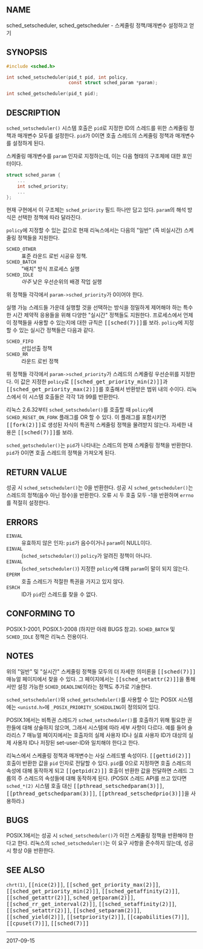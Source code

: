 ## NAME

sched_setscheduler, sched_getscheduler - 스케줄링 정책/매개변수 설정하고 얻기

## SYNOPSIS

```c
#include <sched.h>

int sched_setscheduler(pid_t pid, int policy,
                       const struct sched_param *param);

int sched_getscheduler(pid_t pid);
```

## DESCRIPTION

`sched_setscheduler()` 시스템 호출은 `pid`로 지정한 ID의 스레드를 위한 스케줄링 정책과 매개변수 모두를 설정한다. `pid`가 0이면 호출 스레드의 스케줄링 정책과 매개변수를 설정하게 된다.

스케줄링 매개변수를 `param` 인자로 지정하는데, 이는 다음 형태의 구조체에 대한 포인터이다.

```c
struct sched_param {
    ...
    int sched_priority;
    ...
};
```

현재 구현에서 이 구조체는 `sched_priority` 필드 하나만 담고 있다. `param`의 해석 방식은 선택한 정책에 따라 달라진다.

`policy`에 지정할 수 있는 값으로 현재 리눅스에서는 다음의 "일반" (즉 비실시간) 스케줄링 정책들을 지원한다.

<dl>
<dt><code>SCHED_OTHER</code></dt>
<dd>표준 라운드 로빈 시공유 정책.</dd>
<dt><code>SCHED_BATCH</code></dt>
<dd>"배치" 방식 프로세스 실행</dd>
<dt><code>SCHED_IDLE</code></dt>
<dd><em>아주</em> 낮은 우선순위의 배경 작업 실행</dd>
</dl>

위 정책들 각각에서 `param->sched_priority`가 0이어야 한다.

실행 가능 스레드들 가운데 실행할 것을 선택하는 방식을 정밀하게 제어해야 하는 특수한 시간 제약적 응용들을 위해 다양한 "실시간" 정책들도 지원한다. 프로세스에서 언제 이 정책들을 사용할 수 있는지에 대한 규칙은 <tt>[[sched(7)]]</tt>를 보라. `policy`에 지정할 수 있는 실시간 정책들은 다음과 같다.

<dl>
<dt><code>SCHED_FIFO</code></dt>
<dd>선입선출 정책</dd>
<dt><code>SCHED_RR</code></dt>
<dd>라운드 로빈 정책</dd>
</dl>

위 정책들 각각에서 `param->sched_priority`가 스레드의 스케줄링 우선순위를 지정한다. 이 값은 지정한 `policy`로 <tt>[[sched_get_priority_min(2)]]</tt>과 <tt>[[sched_get_priority_max(2)]]</tt>를 호출해서 반환받은 범위 내의 수이다. 리눅스에서 이 시스템 호출들은 각각 1과 99를 반환한다.

리눅스 2.6.32부터 `sched_setscheduler()`를 호출할 때 `policy`에 `SCHED_RESET_ON_FORK` 플래그를 OR 할 수 있다. 이 플래그를 포함시키면 <tt>[[fork(2)]]</tt>로 생성된 자식이 특권적 스케줄링 정책을 물려받지 않는다. 자세한 내용은 <tt>[[sched(7)]]</tt>를 보라.

`sched_getscheduler()`는 `pid`가 나타내는 스레드의 현재 스케줄링 정책을 반환한다. `pid`가 0이면 호출 스레드의 정책을 가져오게 된다.

## RETURN VALUE

성공 시 `sched_setscheduler()`는 0을 반환한다. 성공 시 `sched_getscheduler()`는 스레드의 정책(음수 아닌 정수)을 반환한다. 오류 시 두 호출 모두 -1을 반환하며 `errno`를 적절히 설정한다.

## ERRORS

<dl>
<dt><code>EINVAL</code></dt>
<dd>유효하지 않은 인자: <code>pid</code>가 음수이거나 <code>param</code>이 NULL이다.</dd>
<dt><code>EINVAL</code></dt>
<dd>(<code>sched_setscheduler()</code>) <code>policy</code>가 알려진 정책이 아니다.</dd>
<dt><code>EINVAL</code></dt>
<dd>(<code>sched_setscheduler()</code>) 지정한 <code>policy</code>에 대해 <code>param</code>이 말이 되지 않는다.</dd>
<dt><code>EPERM</code></dt>
<dd>호출 스레드가 적절한 특권을 가지고 있지 않다.</dd>
<dt><code>ESRCH</code></dt>
<dd>ID가 <code>pid</code>인 스레드를 찾을 수 없다.</dd>
</dl>

## CONFORMING TO

POSIX.1-2001, POSIX.1-2008 (하지만 아래 BUGS 참고). `SCHED_BATCH` 및 `SCHED_IDLE` 정책은 리눅스 전용이다.

## NOTES

위의 "일반" 및 "실시간" 스케줄링 정책들 모두의 더 자세한 의미론을 <tt>[[sched(7)]]</tt> 매뉴얼 페이지에서 찾을 수 있다. 그 페이지에서는 <tt>[[sched_setattr(2)]]</tt>을 통해서만 설정 가능한 `SCHED_DEADLINE`이라는 정책도 추가로 기술한다.

`sched_setscheduler()`와 `sched_getscheduler()`를 사용할 수 있는 POSIX 시스템에는 `<unistd.h>`에 `_POSIX_PRIORITY_SCHEDULING`이 정의되어 있다.

POSIX.1에서는 비특권 스레드가 `sched_setscheduler()`를 호출하기 위해 필요한 권한들에 대해 상술하지 않으며, 그래서 시스템에 따라 세부 사항이 다르다. 예를 들어 솔라리스 7 매뉴얼 페이지에서는 호출자의 실제 사용자 ID나 실효 사용자 ID가 대상의 실제 사용자 ID나 저장된 set-user-ID와 일치해야 한다고 한다.

리눅스에서 스케줄링 정책과 매개변수는 사실 스레드별 속성이다. <tt>[[gettid(2)]]</tt> 호출이 반환한 값을 `pid` 인자로 전달할 수 있다. `pid`를 0으로 지정하면 호출 스레드의 속성에 대해 동작하게 되고 <tt>[[getpid(2)]]</tt> 호출이 반환한 값을 전달하면 스레드 그룹의 주 스레드의 속성들에 대해 동작하게 된다. (POSIX 스레드 API를 쓰고 있다면 `sched_*(2)` 시스템 호출 대신 <tt>[[pthread_setschedparam(3)]]</tt>, <tt>[[pthread_getschedparam(3)]]</tt>, <tt>[[pthread_setschedprio(3)]]</tt>을 사용하라.)

## BUGS

POSIX.1에서는 성공 시 `sched_setscheduler()`가 이전 스케줄링 정책을 반환해야 한다고 한다. 리눅스의 `sched_setscheduler()`는 이 요구 사항을 준수하지 않는데, 성공 시 항상 0을 반환한다.

## SEE ALSO

`chrt(1)`, <tt>[[nice(2)]]</tt>, <tt>[[sched_get_priority_max(2)]]</tt>, <tt>[[sched_get_priority_min(2)]]</tt>, <tt>[[sched_getaffinity(2)]]</tt>, <tt>[[sched_getattr(2)]]</tt>, <tt>sched_getparam(2)]]</tt>, <tt>[[sched_rr_get_interval(2)]]</tt>, <tt>[[sched_setaffinity(2)]]</tt>, <tt>[[sched_setattr(2)]]</tt>, <tt>[[sched_setparam(2)]]</tt>, <tt>[[sched_yield(2)]]</tt>, <tt>[[setpriority(2)]]</tt>, <tt>[[capabilities(7)]]</tt>, <tt>[[cpuset(7)]]</tt>, <tt>[[sched(7)]]</tt>

----

2017-09-15
